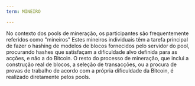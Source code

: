 ```yaml
---
term: MINEIRO

---
```

No contexto dos pools de mineração, os participantes são frequentemente referidos como "mineiros" Estes mineiros individuais têm a tarefa principal de fazer o hashing de modelos de blocos fornecidos pelo servidor do pool, procurando hashes que satisfaçam a dificuldade alvo definida para as acções, e não a do Bitcoin. O resto do processo de mineração, que inclui a construção real de blocos, a seleção de transacções, ou a procura de provas de trabalho de acordo com a própria dificuldade da Bitcoin, é realizado diretamente pelos pools.